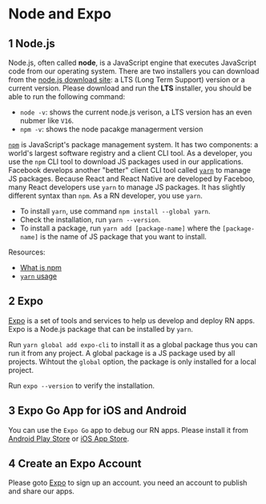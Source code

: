 # Node and Expo

## 1 Node.js

Node.js, often called **node**, is a JavaScript engine that executes JavaScript code from our operating system. There are two installers you can download from the [node.js download site](https://nodejs.org/en/download/): a LTS (Long Term Support) version or a current version. Please download and run the **LTS** installer, you should be able to run the following command:

- `node -v`: shows the current node.js verison, a LTS version has an even nubmer like `V16`.
- `npm -v`: shows the node pacakge managerment version

[`npm`](https://docs.npmjs.com/) is JavaScript's package management system. It has two components: a world's largest software registry and a client CLI tool. As a developer, you use the `npm` CLI tool to download JS packages used in our applications. Facebook develops another "better" client CLI tool called [`yarn`](https://classic.yarnpkg.com/en/) to manage JS packages. Because React and React Native are developed by Faceboo, many React developers use `yarn` to manage JS packages. It has slightly different syntax than `npm`. As a RN developer, you use `yarn`.

- To install `yarn`, use command `npm install --global yarn`.
- Check the installation, run `yarn --version`.
- To install a package, run `yarn add [package-name]` where the `[package-name]` is the name of JS package that you want to install.

Resources:

- [What is npm](https://youtu.be/ZNbFagCBlwo)
- [`yarn` usage](https://classic.yarnpkg.com/en/docs/usage)

## 2 Expo

[Expo](https://docs.expo.io/) is a set of tools and services to help us develop and deploy RN apps. Expo is a Node.js package that can be installed by `yarn`.

Run `yarn global add expo-cli` to install it as a global package thus you can run it from any project. A global package is a JS package used by all projects. Wihtout the `global` option, the package is only installed for a local project.

Run `expo --version` to verify the installation.

## 3 Expo Go App for iOS and Android

You can use the `Expo Go` app to debug our RN apps. Please install it from [Android Play Store](https://play.google.com/store/apps/details?id=host.exp.exponent) or [iOS App Store](https://apps.apple.com/app/expo-go/id982107779).

## 4 Create an Expo Account

Please goto [Expo](https://expo.dev/) to sign up an account. you need an account to publish and share our apps.
